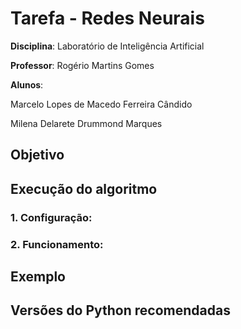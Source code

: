 # Tarefa - Redes Neurais

**Disciplina**: Laboratório de Inteligência Artificial

**Professor**: Rogério Martins Gomes

**Alunos**:

Marcelo Lopes de Macedo Ferreira Cândido

Milena Delarete Drummond Marques

## Objetivo

## Execução do algoritmo

### 1. Configuração:

### 2. Funcionamento:

## Exemplo

## Versões do Python recomendadas
